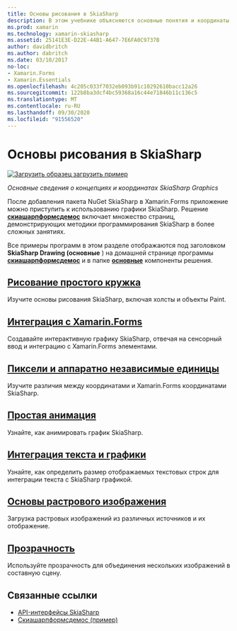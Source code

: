 ```yaml
---
title: Основы рисования в SkiaSharp
description: В этом учебнике объясняются основные понятия и координаты графики SkiaSharp в Xamarin.Forms приложениях.
ms.prod: xamarin
ms.technology: xamarin-skiasharp
ms.assetid: 25141E3E-D22E-44B1-A647-7E6FA0C9737B
author: davidbritch
ms.author: dabritch
ms.date: 03/10/2017
no-loc:
- Xamarin.Forms
- Xamarin.Essentials
ms.openlocfilehash: 4c205c033f7032eb093b91c10292610bacc12a26
ms.sourcegitcommit: 122b8ba3dcf4bc59368a16c44e71846b11c136c5
ms.translationtype: MT
ms.contentlocale: ru-RU
ms.lasthandoff: 09/30/2020
ms.locfileid: "91556520"
---
```

# <a name="skiasharp-drawing-basics"></a>Основы рисования в SkiaSharp

[![Загрузить образец](~/media/shared/download.png) загрузить пример](https://docs.microsoft.com/samples/xamarin/xamarin-forms-samples/skiasharpforms-demos)

_Основные сведения о концепциях и координатах SkiaSharp Graphics_

После добавления пакета NuGet SkiaSharp в Xamarin.Forms приложение можно приступить к использованию графики SkiaSharp. Решение [**скиашарпформсдемос**](/samples/xamarin/xamarin-forms-samples/skiasharpforms-demos) включает множество страниц, демонстрирующих методики программирования SkiaSharp в более сложных занятиях.

Все примеры программ в этом разделе отображаются под заголовком **SkiaSharp Drawing (основные** ) на домашней странице программы [**скиашарпформсдемос**](/samples/xamarin/xamarin-forms-samples/skiasharpforms-demos) и в папке [**основные**](https://github.com/xamarin/xamarin-forms-samples/tree/master/SkiaSharpForms/Demos/Demos/SkiaSharpFormsDemos/Basics) компоненты решения.

## <a name="drawing-a-simple-circle"></a>[Рисование простого кружка](circle.md)

Изучите основы рисования SkiaSharp, включая холсты и объекты Paint.

## <a name="integrating-with-no-locxamarinforms"></a>[Интеграция с Xamarin.Forms](integration.md)

Создавайте интерактивную графику SkiaSharp, отвечая на сенсорный ввод и интеграцию с Xamarin.Forms элементами.

## <a name="pixels-and-device-independent-units"></a>[Пиксели и аппаратно независимые единицы](pixels.md)

Изучите различия между координатами и Xamarin.Forms координатами SkiaSharp.

## <a name="basic-animation"></a>[Простая анимация](animation.md)

Узнайте, как анимировать график SkiaSharp.

## <a name="integrating-text-and-graphics"></a>[Интеграция текста и графики](text.md)

Узнайте, как определить размер отображаемых текстовых строк для интеграции текста с SkiaSharp графикой.

## <a name="bitmap-basics"></a>[Основы растрового изображения](bitmaps.md)

Загрузка растровых изображений из различных источников и их отображение.

## <a name="transparency"></a>[Прозрачность](transparency.md)

Используйте прозрачность для объединения нескольких изображений в составную сцену.

## <a name="related-links"></a>Связанные ссылки

- [API-интерфейсы SkiaSharp](/dotnet/api/skiasharp)
- [Скиашарпформсдемос (пример)](/samples/xamarin/xamarin-forms-samples/skiasharpforms-demos)